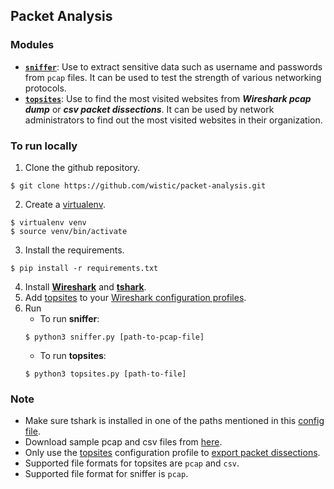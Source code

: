 ## Packet Analysis
### Modules
- [__`sniffer`__](https://github.com/wistic/packet-analysis/blob/main/sniffer.py): Use to extract sensitive data such as username and passwords from `pcap` files. It can be used to test the strength of various networking protocols.
- [__`topsites`__](https://github.com/wistic/packet-analysis/blob/main/topsites.py): Use to find the most visited websites from ___Wireshark pcap dump___ or ___csv packet dissections___. It can be used by network administrators to find out the most visited websites in their organization.
### To run locally
1. Clone the github repository.
```shell
$ git clone https://github.com/wistic/packet-analysis.git
```
2. Create a [virtualenv](https://pypi.org/project/virtualenv/).
```shell
$ virtualenv venv
$ source venv/bin/activate
```
3. Install the requirements.
```shell
$ pip install -r requirements.txt
```
4. Install [__Wireshark__](https://www.wireshark.org/download.html) and [__tshark__](https://tshark.dev/setup/install/).
5. Add [topsites](https://github.com/wistic/packet-analysis/tree/main/config/topsites) to your [Wireshark configuration profiles](https://www.wireshark.org/docs/wsug_html_chunked/ChCustConfigProfilesSection.html).
6. Run
    - To run __sniffer__:
    ```shell
    $ python3 sniffer.py [path-to-pcap-file]
    ```
    - To run __topsites__:
    ```shell
    $ python3 topsites.py [path-to-file]
    ```
### Note
- Make sure tshark is installed in one of the paths mentioned in this [config file](https://github.com/KimiNewt/pyshark/blob/master/src/pyshark/config.ini).
- Download sample pcap and csv files from [here](https://drive.google.com/drive/folders/1TBTElE37t24a31X-ZC7bpok_izmpn_1i?usp=sharing).
- Only use the [topsites](https://github.com/wistic/packet-analysis/tree/main/config/topsites) configuration profile to [export packet dissections](https://www.wireshark.org/docs/wsug_html_chunked/ChIOExportSection.html).
- Supported file formats for topsites are `pcap` and `csv`.
- Supported file format for sniffer is `pcap`.